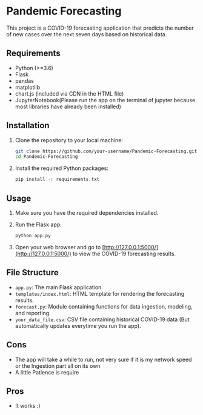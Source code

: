 # Pandemic Forecasting

This project is a COVID-19 forecasting application that predicts the number of new cases over the next seven days based on historical data.

## Requirements

- Python (>=3.6)
- Flask
- pandas
- matplotlib
- chart.js (included via CDN in the HTML file)
- JupyterNotebook(Please run the app on the terminal of jupyter because most libraries have already been installed)

## Installation

1. Clone the repository to your local machine:

    ```bash
    git clone https://github.com/your-username/Pandemic-Forecasting.git
    cd Pandemic-Forecasting
    ```

2. Install the required Python packages:

    ```bash
    pip install -r requirements.txt
    ```

## Usage

1. Make sure you have the required dependencies installed.

2. Run the Flask app:

    ```bash
    python app.py
    ```

3. Open your web browser and go to [http://127.0.0.1:5000/](http://127.0.0.1:5000/) to view the COVID-19 forecasting results.

## File Structure

- `app.py`: The main Flask application.
- `templates/index.html`: HTML template for rendering the forecasting results.
- `forecast.py`: Module containing functions for data ingestion, modeling, and reporting.
- `your_data_file.csv`: CSV file containing historical COVID-19 data (But automatically updates everytime you run the app).

## Cons
- The app will take a while to run, not very sure if it is my network speed or the Ingestion part all on its own
- A little Patience is require
## Pros
- It works :)